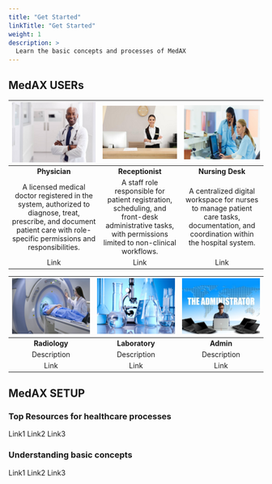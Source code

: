 ```yaml
---
title: "Get Started"
linkTitle: "Get Started"
weight: 1
description: >
  Learn the basic concepts and processes of MedAX
---
```


## MedAX USERs





| ![](Physician.png) | ![](Receptionist.png) | ![](NursingDesk.png) |
|:------------------:|:-------------------:|:------------------:|
|   **Physician**    |  **Receptionist**   |  **Nursing Desk**  |
|    A licensed medical doctor registered in the system, authorized to diagnose, treat, prescribe, and document patient care with role-specific permissions and responsibilities.    |     A staff role responsible for patient registration, scheduling, and front-desk administrative tasks, with permissions limited to non-clinical workflows.    |    A centralized digital workspace for nurses to manage patient care tasks, documentation, and coordination within the hospital system.     |
|        Link        |        Link         |        Link        |

| ![](Radiology.png) | ![](Laboratory.png) | ![](Admin.png) |
|:----------------:|:-----------------:|:------------:|
|  **Radiology**   |  **Laboratory**   |  **Admin**   |
|   Description    |    Description    | Description  |
|       Link       |       Link        |     Link     |

## MedAX SETUP

### Top Resources for healthcare processes

Link1
Link2
Link3

### Understanding basic concepts

Link1
Link2
Link3
